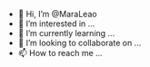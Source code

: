 - 👋 Hi, I’m @MaraLeao
- 👀 I’m interested in ...
- 🌱 I’m currently learning ...
- 💞️ I’m looking to collaborate on ...
- 📫 How to reach me ...

<!---
MaraLeao/MaraLeao is a ✨ special ✨ repository because its `README.md` (this file) appears on your GitHub profile.
You can click the Preview link to take a look at your changes.
--->
